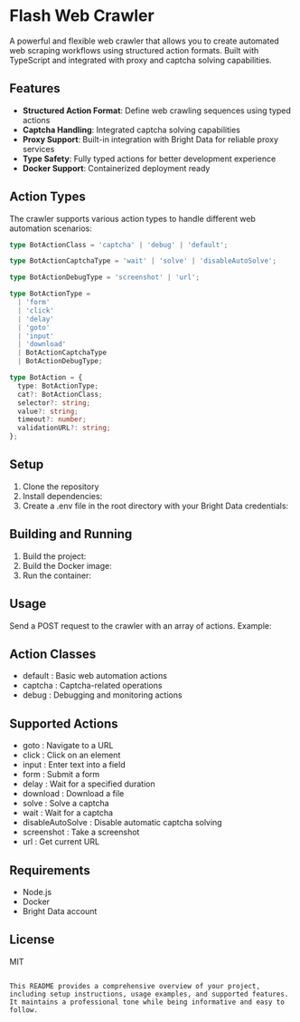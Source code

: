 # Flash Web Crawler

A powerful and flexible web crawler that allows you to create automated web scraping workflows using structured action formats. Built with TypeScript and integrated with proxy and captcha solving capabilities.

## Features

- **Structured Action Format**: Define web crawling sequences using typed actions
- **Captcha Handling**: Integrated captcha solving capabilities
- **Proxy Support**: Built-in integration with Bright Data for reliable proxy services
- **Type Safety**: Fully typed actions for better development experience
- **Docker Support**: Containerized deployment ready

## Action Types

The crawler supports various action types to handle different web automation scenarios:

```typescript
type BotActionClass = 'captcha' | 'debug' | 'default';

type BotActionCaptchaType = 'wait' | 'solve' | 'disableAutoSolve';

type BotActionDebugType = 'screenshot' | 'url';

type BotActionType =
  | 'form'
  | 'click'
  | 'delay'
  | 'goto'
  | 'input'
  | 'download'
  | BotActionCaptchaType
  | BotActionDebugType;

type BotAction = {
  type: BotActionType;
  cat?: BotActionClass;
  selector?: string;
  value?: string;
  timeout?: number;
  validationURL?: string;
};
```

## Setup
1. Clone the repository
2. Install dependencies:
3. Create a .env file in the root directory with your Bright Data credentials:
## Building and Running
1. Build the project:
2. Build the Docker image:
3. Run the container:
## Usage
Send a POST request to the crawler with an array of actions. Example:

## Action Classes
- default : Basic web automation actions
- captcha : Captcha-related operations
- debug : Debugging and monitoring actions
## Supported Actions
- goto : Navigate to a URL
- click : Click on an element
- input : Enter text into a field
- form : Submit a form
- delay : Wait for a specified duration
- download : Download a file
- solve : Solve a captcha
- wait : Wait for a captcha
- disableAutoSolve : Disable automatic captcha solving
- screenshot : Take a screenshot
- url : Get current URL
## Requirements
- Node.js
- Docker
- Bright Data account
## License
MIT

```plaintext

This README provides a comprehensive overview of your project, including setup instructions, usage examples, and supported features. It maintains a professional tone while being informative and easy to follow.
```
